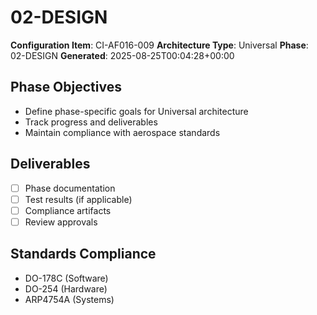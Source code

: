 # 02-DESIGN

**Configuration Item**: CI-AF016-009
**Architecture Type**: Universal
**Phase**: 02-DESIGN
**Generated**: 2025-08-25T00:04:28+00:00

## Phase Objectives
- Define phase-specific goals for Universal architecture
- Track progress and deliverables
- Maintain compliance with aerospace standards

## Deliverables
- [ ] Phase documentation
- [ ] Test results (if applicable)
- [ ] Compliance artifacts
- [ ] Review approvals

## Standards Compliance
- DO-178C (Software)
- DO-254 (Hardware)
- ARP4754A (Systems)
